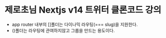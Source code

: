 # 제로초님 Nextjs v14 트위터 클론코드 강의

- app router 내부의 []폴더는 다이나믹 라우팅(=== slug)을 지원한다.
- ()폴더는 라우팅에 관여하지않고 그룹을 만드는 용도이다.
